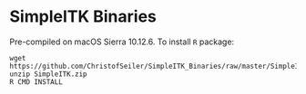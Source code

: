 # SimpleITK Binaries

Pre-compiled on macOS Sierra 10.12.6. To install `R` package:

```
wget https://github.com/ChristofSeiler/SimpleITK_Binaries/raw/master/SimpleITK.zip
unzip SimpleITK.zip
R CMD INSTALL
```
